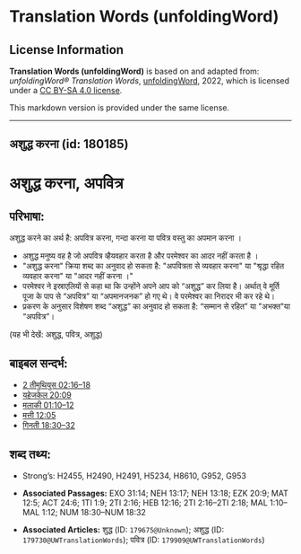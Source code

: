 # Translation Words (unfoldingWord)

## License Information

**Translation Words (unfoldingWord)** is based on and adapted from: _unfoldingWord® Translation Words_, [unfoldingWord](https://unfoldingword.org/utw), 2022, which is licensed under a [CC BY-SA 4.0 license](https://creativecommons.org/licenses/by-sa/4.0/legalcode.en).

This markdown version is provided under the same license.



--------------------------------

## अशुद्ध करना (id: 180185)

अशुद्ध करना, अपवित्र
====================

परिभाषा:
--------

अशुद्ध करने का अर्थ है: अपवित्र करना, गन्दा करना या पवित्र वस्तु का अपमान करना ।

* अशुद्ध मनुष्य वह है जो अपवित्र व्हैयवहार करता है और परमेश्वर का आदर नहीं करता है ।
* "अशुद्ध करना" क्रिया शब्द का अनुवाद हो सकता है: "अपवित्रता से व्यवहार करना" या "श्रृद्धा रहित व्यवहार करना" या "आदर नहीं करना ।"
* परमेश्वर ने इस्राएलियों से कहा था कि उन्होंने अपने आप को “अशुद्ध” कर लिया है। अर्थात् वे मूर्ति पूजा के पाप से “अपवित्र” या “अपमानजनक” हो गए थे। वे परमेश्वर का निरादर भी कर रहे थे।
* प्रकरण के अनुसार विशेषण शब्द “अशुद्ध” का अनुवाद हो सकता है: “सम्मान से रहित” या "अभक्त"या “अपवित्र”।

(यह भी देखें: अशुद्ध, पवित्र, अशुद्ध)

बाइबल सन्दर्भ:
--------------

* [2 तीमुथियुस 02:16–18](https://ref.ly/2Tim0:0)
* [यहेजकेल 20:09](https://ref.ly/Ezek20:9)
* [मलाकी 01:10–12](https://ref.ly/Mal1:10-Mal1:12)
* [मत्ती 12:05](https://ref.ly/Matt12:5)
* [गिनती 18:30–32](https://ref.ly/Num18:30-Num18:32)

शब्द तथ्य:
----------

* Strong’s: H2455, H2490, H2491, H5234, H8610, G952, G953

* **Associated Passages:** EXO 31:14; NEH 13:17; NEH 13:18; EZK 20:9; MAT 12:5; ACT 24:6; 1TI 1:9; 2TI 2:16; HEB 12:16; 2TI 2:16–2TI 2:18; MAL 1:10–MAL 1:12; NUM 18:30–NUM 18:32
* **Associated Articles:** शुद्ध (ID: `179675@Unknown`); अशुद्ध (ID: `179730@UWTranslationWords`); पवित्र (ID: `179909@UWTranslationWords`)

